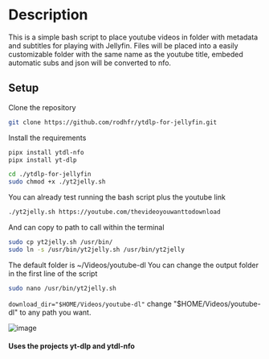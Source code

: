 # Description
This is a simple bash script to place youtube videos in folder with metadata and subtitles for playing with Jellyfin.
Files will be placed into a easily customizable folder with the same name as the youtube title, embeded automatic subs and json will be converted to nfo.

## Setup
Clone the repository
```bash
git clone https://github.com/rodhfr/ytdlp-for-jellyfin.git
```

Install the requirements

```bash
pipx install ytdl-nfo
pipx install yt-dlp
```

```bash
cd ./ytdlp-for-jellyfin
sudo chmod +x ./yt2jelly.sh
```
You can already test running the bash script plus the youtube link
```bash
./yt2jelly.sh https://youtube.com/thevideoyouwanttodownload
```
And can copy to path to call within the terminal
```bash
sudo cp yt2jelly.sh /usr/bin/
sudo ln -s /usr/bin/yt2jelly.sh /usr/bin/yt2jelly
```

The default folder is ~/Videos/youtube-dl
You can change the output folder in the first line of the script 
```bash
sudo nano /usr/bin/yt2jelly.sh
```
```download_dir="$HOME/Videos/youtube-dl"```
change "$HOME/Videos/youtube-dl" to any path you want.

![image](https://github.com/rodhfr/ytdlp-for-jellyfin/assets/83579016/2a83617a-4988-4e0e-ab9e-2bcd2dac89ac)

#### Uses the projects yt-dlp and ytdl-nfo



